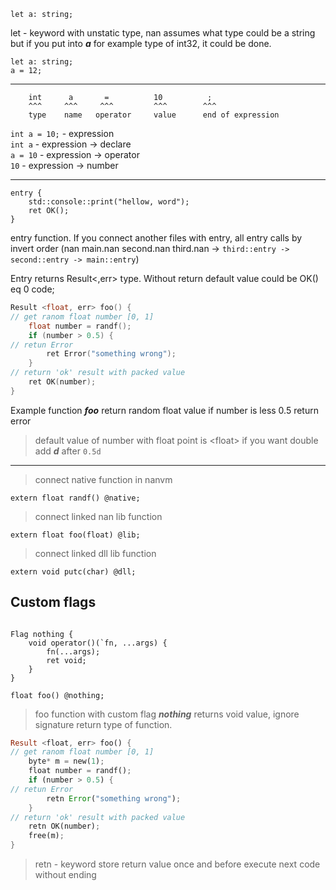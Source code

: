 ```
let a: string;
```
let - keyword with unstatic type, nan assumes what type could be a string but if you put into ***a*** for example type of int32, it could be done.
```
let a: string;
a = 12;
``` 
______
```
	int      a       =          10          ;
	^^^     ^^^     ^^^         ^^^        ^^^
	type    name   operator     value      end of expression
```

`int a = 10;` - expression \
`int a` - expression -> declare \
`a = 10` - expression -> operator \
`10` - expression -> number 
____

```
entry {
	std::console::print("hellow, word");
	ret OK();
}
```
entry function. If you connect another files with entry, all entry calls by invert order (nan main.nan second.nan third.nan -> `third::entry -> second::entry -> main::entry`)

Entry returns Result<,err> type. Without return default value could be OK() eq 0 code;

```c
Result <float, err> foo() {
// get ranom float number [0, 1]
	float number = randf();
	if (number > 0.5) {
// retun Error
		ret Error("something wrong");
	}
// return 'ok' result with packed value
	ret OK(number);
}
```
Example function ***foo*** return random float value if number is less 0.5 return error


> default value of number with float point is \<float\> if you want double add ***d*** after `0.5d`

____
> connect native function in nanvm
```
extern float randf() @native;
```
> connect linked nan lib function
```
extern float foo(float) @lib;
```
> connect linked dll lib function
```
extern void putc(char) @dll;
```
Custom flags
----
```

Flag nothing {
	void operator()(`fn, ...args) {
		fn(...args);
		ret void;
	}
}

float foo() @nothing;
```
> foo function with custom flag ***nothing*** returns void value, ignore signature return type of function.

```rust
Result <float, err> foo() {
// get ranom float number [0, 1]
	byte* m = new(1);
	float number = randf();
	if (number > 0.5) {
// retun Error
		retn Error("something wrong");
	}
// return 'ok' result with packed value
	retn OK(number);
	free(m);
}
```
> retn - keyword store return value once and before execute next code without ending
